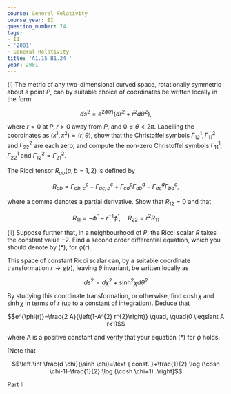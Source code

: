 ```yaml
---
course: General Relativity
course_year: II
question_number: 74
tags:
- II
- '2001'
- General Relativity
title: 'A1.15 B1.24 '
year: 2001
---
```



(i) The metric of any two-dimensional curved space, rotationally symmetric about a point $P$, can by suitable choice of coordinates be written locally in the form

$$d s^{2}=e^{2 \phi(r)}\left(d r^{2}+r^{2} d \theta^{2}\right),$$

where $r=0$ at $P, r>0$ away from $P$, and $0 \leqslant \theta<2 \pi$. Labelling the coordinates as $\left(x^{1}, x^{2}\right)=(r, \theta)$, show that the Christoffel symbols $\Gamma_{12}^{1}, \Gamma_{11}^{2}$ and $\Gamma_{22}^{2}$ are each zero, and compute the non-zero Christoffel symbols $\Gamma_{11}^{1}, \Gamma_{22}^{1}$ and $\Gamma_{12}^{2}=\Gamma_{21}^{2}$.

The Ricci tensor $R_{a b}(a, b=1,2)$ is defined by

$$R_{a b}=\Gamma_{a b, c}^{c}-\Gamma_{a c, b}^{c}+\Gamma_{c d}^{c} \Gamma_{a b}^{d}-\Gamma_{a c}^{d} \Gamma_{b d}^{c},$$

where a comma denotes a partial derivative. Show that $R_{12}=0$ and that

$$R_{11}=-\phi^{\prime \prime}-r^{-1} \phi^{\prime}, \quad R_{22}=r^{2} R_{11}$$

(ii) Suppose further that, in a neighbourhood of $P$, the Ricci scalar $R$ takes the constant value $-2$. Find a second order differential equation, which you should denote by $(*)$, for $\phi(r)$.

This space of constant Ricci scalar can, by a suitable coordinate transformation $r \rightarrow \chi(r)$, leaving $\theta$ invariant, be written locally as

$$d s^{2}=d \chi^{2}+\sinh ^{2} \chi d \theta^{2}$$

By studying this coordinate transformation, or otherwise, find $\cosh \chi$ and $\sinh \chi$ in terms of $r$ (up to a constant of integration). Deduce that

$$e^{\phi(r)}=\frac{2 A}{\left(1-A^{2} r^{2}\right)} \quad, \quad(0 \leqslant A r<1)$$

where $\mathrm{A}$ is a positive constant and verify that your equation $(*)$ for $\phi$ holds.

[Note that

$$\left.\int \frac{d \chi}{\sinh \chi}=\text { const. }+\frac{1}{2} \log (\cosh \chi-1)-\frac{1}{2} \log (\cosh \chi+1) .\right]$$

Part II